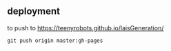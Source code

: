 ## deployment

to push to https://teenyrobots.github.io/laisGeneration/

`git push origin master:gh-pages`
